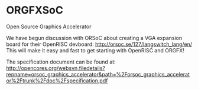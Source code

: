 ORGFXSoC
========

Open Source Graphics Accelerator

We have begun discussion with ORSoC about creating a VGA expansion board for their OpenRISC devboard: http://orsoc.se/127/langswitch_lang/en/
This will make it easy and fast to get starting with OpenRISC and ORGFX!

The specification document can be found at: 
http://opencores.org/websvn,filedetails?repname=orsoc_graphics_accelerator&path=%2Forsoc_graphics_accelerator%2Ftrunk%2Fdoc%2Fspecification.pdf


